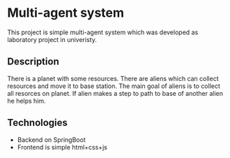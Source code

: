 # Multi-agent system
This project is simple multi-agent system which was developed as laboratory project in univeristy.

## Description
There is a planet with some resources. There are aliens which can collect resources and move it to base station. The main goal of aliens is to collect all resorces on planet. If alien makes a step to path to base of another alien he helps him.

## Technologies
* Backend on SpringBoot
* Frontend is simple html+css+js